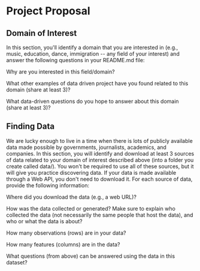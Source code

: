 # Project Proposal
## Domain of Interest
In this section, you'll identify a domain that you are interested in (e.g., music, education, dance, immigration -- any field of your interest) and answer the following questions in your README.md file:

Why are you interested in this field/domain?

What other examples of data driven project have you found related to this domain (share at least 3)?

What data-driven questions do you hope to answer about this domain (share at least 3)?

## Finding Data
We are lucky enough to live in a time when there is lots of publicly available data made possible by governments, journalists, academics, and companies. In this section, you will identify and download at least 3 sources of data related to your domain of interest described above (into a folder you create called data/). You won't be required to use all of these sources, but it will give you practice discovering data. If your data is made available through a Web API, you don't need to download it. For each source of data, provide the following information:

Where did you download the data (e.g., a web URL)?

How was the data collected or generated? Make sure to explain who collected the data (not necessarily the same people that host the data), and who or what the data is about?

How many observations (rows) are in your data?

How many features (columns) are in the data?

What questions (from above) can be answered using the data in this dataset?

